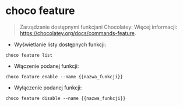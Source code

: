 # choco feature

> Zarządzanie dostępnymi funkcjani Chocolatey:
> Więcej informacji: <https://chocolatey.org/docs/commands-feature>.

- Wyświetlanie listy dostępnych funkcji:

`choco feature list`

- Włączenie podanej funkcji:

`choco feature enable --name {{nazwa_funkcji}}`

- Wyłączenie podanej funkcji:

`choco feature disable --name {{nazwa_funkcji}}`
